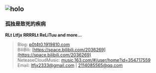 ![holo](https://ltfjx.github.io/Ltfjx/assets/FrontPic_80711649.jpg "pixiv_id=80711649")
----
### 孤独是致死的疾病  

**RLt Ltfjx RRRRLt ReLiTuu and more...**
> Blog: [p0t4t0.1919810.com](https://p0t4t0.1919810.com)  
BiliBili: [https://space.bilibili.com/2036269](https://space.bilibili.com/2036269)  
NeteaseCloudMusic: [music.163.com/#/user/home?id=354717559](https://music.163.com/#/user/home?id=354717559)  
Email: ltfjx2333@gmail.com | 2114085565@qq.com
